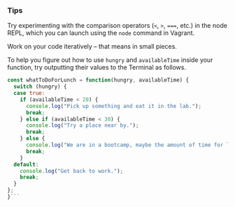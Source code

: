 ### Tips

Try experimenting with the comparison operators (`<`, `>`, `===`, etc.) in the node REPL, which you can launch using the `node` command in Vagrant.

Work on your code iteratively – that means in small pieces. 

To help you figure out how to use `hungry` and `availableTime` inside your function, try outputting their values to the Terminal as follows.

```javascript
const whatToDoForLunch = function(hungry, availableTime) {
  switch (hungry) {
  case true:
    if (availableTime < 20) {
      console.log("Pick up something and eat it in the lab.");
      break;
    } else if (availableTime < 30) {
      console.log("Try a place near by.");
      break;
    } else {
      console.log("We are in a bootcamp, maybe the amount of time for lunch should be reconsidered.");
      break;
    }
  default:
    console.log("Get back to work.");
    break;
  }
};
}```